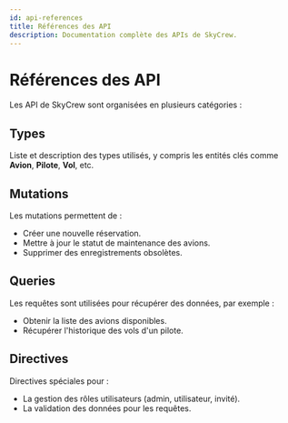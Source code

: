```yaml
---
id: api-references
title: Références des API
description: Documentation complète des APIs de SkyCrew.
---
```


# Références des API

Les API de SkyCrew sont organisées en plusieurs catégories :

## Types

Liste et description des types utilisés, y compris les entités clés comme **Avion**, **Pilote**, **Vol**, etc.

## Mutations

Les mutations permettent de :
- Créer une nouvelle réservation.
- Mettre à jour le statut de maintenance des avions.
- Supprimer des enregistrements obsolètes.

## Queries

Les requêtes sont utilisées pour récupérer des données, par exemple :
- Obtenir la liste des avions disponibles.
- Récupérer l'historique des vols d'un pilote.

## Directives

Directives spéciales pour :
- La gestion des rôles utilisateurs (admin, utilisateur, invité).
- La validation des données pour les requêtes.
